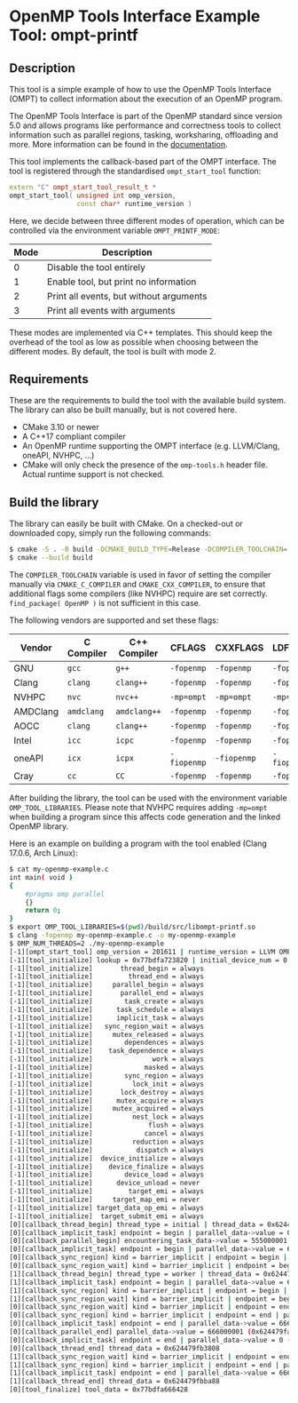 OpenMP Tools Interface Example Tool: ompt-printf
====

## Description

This tool is a simple example of how to use the OpenMP Tools Interface (OMPT)
to collect information about the execution of an OpenMP program.

The OpenMP Tools Interface is part of the OpenMP standard since version 5.0
and allows programs like performance and correctness tools to collect
information such as parallel regions, tasking, worksharing, offloading and
more.
More information can be found in the [documentation](https://www.openmp.org/wp-content/uploads/OpenMP-API-Specification-5-2.pdf).

This tool implements the callback-based part of the OMPT interface. The tool
is registered through the standardised `ompt_start_tool` function:

```c++
extern "C" ompt_start_tool_result_t *
ompt_start_tool( unsigned int omp_version,
                 const char* runtime_version )
```

Here, we decide between three different modes of operation, which can
be controlled via the environment variable `OMPT_PRINTF_MODE`:

| Mode | Description                             |
|------|-----------------------------------------|
| 0    | Disable the tool entirely               |
| 1    | Enable tool, but print no information   |
| 2    | Print all events, but without arguments |
| 3    | Print all events with arguments         |

These modes are implemented via C++ templates. This should keep the overhead
of the tool as low as possible when choosing between the different modes.
By default, the tool is built with mode 2.

## Requirements

These are the requirements to build the tool with the available build system.
The library can also be built manually, but is not covered here.

- CMake 3.10 or newer
- A C++17 compliant compiler
- An OpenMP runtime supporting the OMPT interface (e.g. LLVM/Clang, oneAPI,
  NVHPC, ...)
- CMake will only check the presence of the `omp-tools.h` header file.
  Actual runtime support is not checked.

## Build the library

The library can easily be built with CMake. On a checked-out or downloaded
copy, simply run the following commands:

```bash
$ cmake -S . -B build -DCMAKE_BUILD_TYPE=Release -DCOMPILER_TOOLCHAIN=[your-vendor]
$ cmake --build build
```

The `COMPILER_TOOLCHAIN` variable is used in favor of setting the compiler
manually via `CMAKE_C_COMPILER` and `CMAKE_CXX_COMPILER`, to ensure that
additional flags some compilers (like NVHPC) require are set correctly.
`find_package( OpenMP )` is not sufficient in this case.

The following vendors are supported and set these flags:

| Vendor   | C Compiler | C++ Compiler | CFLAGS      | CXXFLAGS    | LDFLAGS     |
|----------|------------|--------------|-------------|-------------|-------------|
| GNU      | `gcc`      | `g++`        | `-fopenmp`  | `-fopenmp`  | `-fopenmp`  |
| Clang    | `clang`    | `clang++`    | `-fopenmp`  | `-fopenmp`  | `-fopenmp`  |
| NVHPC    | `nvc`      | `nvc++`      | `-mp=ompt`  | `-mp=ompt`  | `-mp=ompt`  |
| AMDClang | `amdclang` | `amdclang++` | `-fopenmp`  | `-fopenmp`  | `-fopenmp`  |
| AOCC     | `clang`    | `clang++`    | `-fopenmp`  | `-fopenmp`  | `-fopenmp`  |
| Intel    | `icc`      | `icpc`       | `-fopenmp`  | `-fopenmp`  | `-fopenmp`  |
| oneAPI   | `icx`      | `icpx`       | `-fiopenmp` | `-fiopenmp` | `-fiopenmp` |
| Cray     | `cc`       | `CC`         | `-fopenmp`  | `-fopenmp`  | `-fopenmp`  |

After building the library, the tool can be used with the environment variable
`OMP_TOOL_LIBRARIES`. Please note that NVHPC requires adding `-mp=ompt` when building
a program since this affects code generation and the linked OpenMP library.

Here is an example on building a program with the tool enabled (Clang 17.0.6, Arch Linux):
```bash
$ cat my-openmp-example.c
int main( void )
{
    #pragma omp parallel
    {}
    return 0;
}
$ export OMP_TOOL_LIBRARIES=$(pwd)/build/src/libompt-printf.so
$ clang -fopenmp my-openmp-example.c -o my-openmp-example
$ OMP_NUM_THREADS=2 ./my-openmp-example
[-1][ompt_start_tool] omp_version = 201611 | runtime_version = LLVM OMP version: 5.0.20140926
[-1][tool_initialize] lookup = 0x77bdfa723820 | initial_device_num = 0 | tool_data = 0x77bdfa666428
[-1][tool_initialize]       thread_begin = always
[-1][tool_initialize]         thread_end = always
[-1][tool_initialize]     parallel_begin = always
[-1][tool_initialize]       parallel_end = always
[-1][tool_initialize]        task_create = always
[-1][tool_initialize]      task_schedule = always
[-1][tool_initialize]      implicit_task = always
[-1][tool_initialize]   sync_region_wait = always
[-1][tool_initialize]     mutex_released = always
[-1][tool_initialize]        dependences = always
[-1][tool_initialize]    task_dependence = always
[-1][tool_initialize]               work = always
[-1][tool_initialize]             masked = always
[-1][tool_initialize]        sync_region = always
[-1][tool_initialize]          lock_init = always
[-1][tool_initialize]       lock_destroy = always
[-1][tool_initialize]      mutex_acquire = always
[-1][tool_initialize]     mutex_acquired = always
[-1][tool_initialize]          nest_lock = always
[-1][tool_initialize]              flush = always
[-1][tool_initialize]             cancel = always
[-1][tool_initialize]          reduction = always
[-1][tool_initialize]           dispatch = always
[-1][tool_initialize]  device_initialize = always
[-1][tool_initialize]    device_finalize = always
[-1][tool_initialize]        device_load = always
[-1][tool_initialize]      device_unload = never
[-1][tool_initialize]         target_emi = always
[-1][tool_initialize]     target_map_emi = never
[-1][tool_initialize] target_data_op_emi = always
[-1][tool_initialize]  target_submit_emi = always
[0][callback_thread_begin] thread_type = initial | thread_data = 0x624479fb3808
[0][callback_implicit_task] endpoint = begin | parallel_data->value = 0 (0x624479faef20) | task_data->value = 555000001 (0x624479faf840) | actual_parallelism = 1 | index = 1 | flags = initial
[0][callback_parallel_begin] encountering_task_data->value = 555000001 (0x624479faf840) | encountering_task_frame = 0x624479faf828 | parallel_data->value = 666000001 (0x7ffe86f3cb00) | requested_parallelism = 2 | flags = runtime_team | codeptr_ra = 0x624479026166
[0][callback_implicit_task] endpoint = begin | parallel_data->value = 666000001 (0x624479fafb20) | task_data->value = 555000002 (0x624479fb0f00) | actual_parallelism = 2 | index = 0 | flags = implicit
[0][callback_sync_region] kind = barrier_implicit | endpoint = begin | parallel_data->value = 666000001 (0x624479fafb20) | task_data->value = 555000002 (0x624479fb0f00) | codeptr_ra = 0x624479026166
[0][callback_sync_region_wait] kind = barrier_implicit | endpoint = begin | parallel_data->value = 666000001 (0x624479fafb20) | task_data->value = 555000002 (0x624479fb0f00) | codeptr_ra = 0x624479026166
[1][callback_thread_begin] thread_type = worker | thread_data = 0x624479fbba88
[1][callback_implicit_task] endpoint = begin | parallel_data->value = 666000001 (0x624479fafb20) | task_data->value = 555000003 (0x624479fb1040) | actual_parallelism = 2 | index = 1 | flags = implicit
[1][callback_sync_region] kind = barrier_implicit | endpoint = begin | parallel_data->value = 666000001 (0x624479fafb20) | task_data->value = 555000003 (0x624479fb1040) | codeptr_ra = (nil)
[1][callback_sync_region_wait] kind = barrier_implicit | endpoint = begin | parallel_data->value = 666000001 (0x624479fafb20) | task_data->value = 555000003 (0x624479fb1040) | codeptr_ra = (nil)
[0][callback_sync_region_wait] kind = barrier_implicit | endpoint = end | parallel_data->value = 666666666 ((nil)) | task_data->value = 555000002 (0x624479fb0f00) | codeptr_ra = 0x624479026166
[0][callback_sync_region] kind = barrier_implicit | endpoint = end | parallel_data->value = 666666666 ((nil)) | task_data->value = 555000002 (0x624479fb0f00) | codeptr_ra = 0x624479026166
[0][callback_implicit_task] endpoint = end | parallel_data->value = 666666666 ((nil)) | task_data->value = 555000002 (0x624479fb0f00) | actual_parallelism = 2 | index = 0 | flags = implicit
[0][callback_parallel_end] parallel_data->value = 666000001 (0x624479fafb20) | encountering_task_data->value = 555000001 (0x624479faf840) | flags = runtime_team | codeptr_ra = 0x624479026166
[0][callback_implicit_task] endpoint = end | parallel_data->value = 0 (0x624479faef20) | task_data->value = 555000001 (0x624479faf840) | actual_parallelism = 0 | index = 1 | flags = initial
[0][callback_thread_end] thread_data = 0x624479fb3808
[1][callback_sync_region_wait] kind = barrier_implicit | endpoint = end | parallel_data->value = 666666666 ((nil)) | task_data->value = 555000003 (0x624479fbba90) | codeptr_ra = (nil)
[1][callback_sync_region] kind = barrier_implicit | endpoint = end | parallel_data->value = 666666666 ((nil)) | task_data->value = 555000003 (0x624479fbba90) | codeptr_ra = (nil)
[1][callback_implicit_task] endpoint = end | parallel_data->value = 666666666 ((nil)) | task_data->value = 555000003 (0x624479fbba90) | actual_parallelism = 0 | index = 1 | flags = implicit
[1][callback_thread_end] thread_data = 0x624479fbba88
[0][tool_finalize] tool_data = 0x77bdfa666428
```
